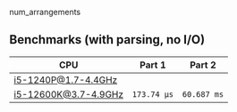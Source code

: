 num_arrangements

## Benchmarks (with parsing, no I/O)

| CPU                  | Part 1      | Part 2      |
| -------------------- | ----------- | ----------- |
| i5-1240P@1.7-4.4GHz  |             |             |
| i5-12600K@3.7-4.9GHz | `173.74 µs` | `60.687 ms` |
